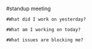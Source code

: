 #standup meeting

    #What did I work on yesterday?

    #What am I working on today?

    #What issues are blocking me?

